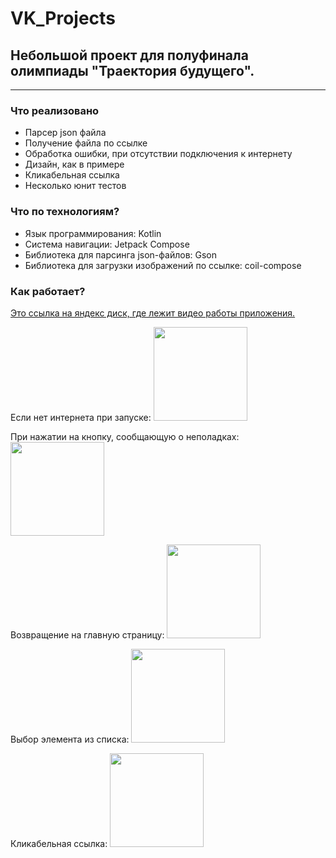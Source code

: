 # VK_Projects
<h2>Небольшой проект для полуфинала олимпиады "Траектория будущего".</h2>
<hr>
<h3>Что реализовано</h3>
<ul>
   <li>Парсер json файла</li>
   <li>Получение файла по ссылке</li>
   <li>Обработка ошибки, при отсутствии подключения к интернету</li>
   <li>Дизайн, как в примере</li>
   <li>Кликабельная ссылка</li>
   <li>Несколько юнит тестов</li>
</ul>

<h3>Что по технологиям?</h3>
<ul>
   <li>Язык программирования: Kotlin</li>
   <li>Система навигации: Jetpack Compose</li>
   <li>Библиотека для парсинга json-файлов: Gson</li>
   <li>Библиотека для загрузки изображений по ссылке: coil-compose</li>
</ul>

<h3>Как работает?</h3>
<a href="[https://disk.yandex.ru/i/tEnT_Y17wvGDkQ](https://disk.yandex.ru/i/oJpDX-M3Tw7f4w)">Это ссылка на яндекс диск, где лежит видео работы приложения.</a>
   <p>Если нет интернета при запуске:
      <img src="https://user-images.githubusercontent.com/80172256/219909179-a358007b-e83f-4e66-93fe-ab383d24fc94.jpg" width=150/>
</p>
   <p>При нажатии на кнопку, сообщающую о неполадках:
      <img src="https://user-images.githubusercontent.com/80172256/219909198-4cc542cc-76c8-4e66-9ae5-dad1cdbef313.jpg" width=150/>
</p>
   <p>Возвращение на главную страницу:      
      <img src="https://user-images.githubusercontent.com/80172256/219909241-04e77da4-36bc-4643-bf2e-fbe4911b5f14.jpg" width=150/>
</p>
   
   <p>
      Выбор элемента из списка:
      <img src="https://user-images.githubusercontent.com/80172256/219909270-6c59da6a-088e-41ca-81ed-354a4a64de9f.jpg" width=150/>
</p>
   <p>Кликабельная ссылка:
      <img src="https://user-images.githubusercontent.com/80172256/219909282-a1067f34-17e5-4658-99af-a5c67abcfd17.jpg" width=150/>
</p>



